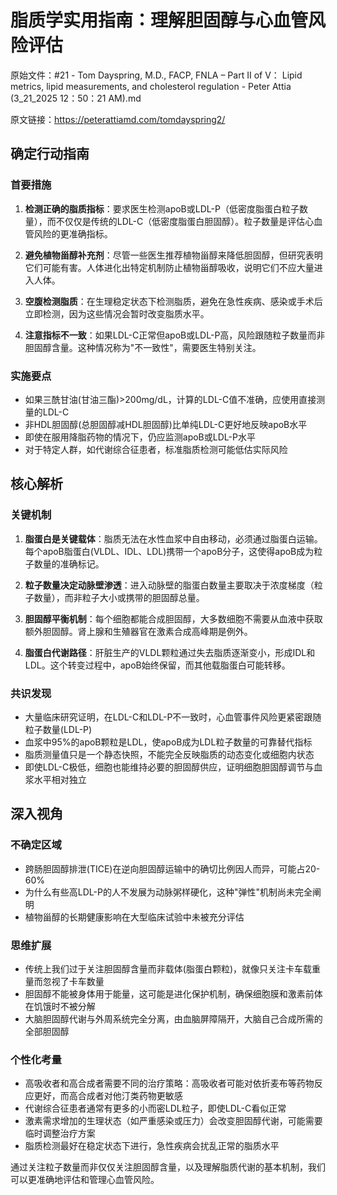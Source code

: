 # 脂质学实用指南：理解胆固醇与心血管风险评估

原始文件：#21 - Tom Dayspring, M.D., FACP, FNLA – Part II of V： Lipid metrics, lipid measurements, and cholesterol regulation - Peter Attia (3_21_2025 12：50：21 AM).md

原文链接：https://peterattiamd.com/tomdayspring2/

## 确定行动指南

### 首要措施

1. **检测正确的脂质指标**：要求医生检测apoB或LDL-P（低密度脂蛋白粒子数量），而不仅仅是传统的LDL-C（低密度脂蛋白胆固醇）。粒子数量是评估心血管风险的更准确指标。

2. **避免植物甾醇补充剂**：尽管一些医生推荐植物甾醇来降低胆固醇，但研究表明它们可能有害。人体进化出特定机制防止植物甾醇吸收，说明它们不应大量进入人体。

3. **空腹检测脂质**：在生理稳定状态下检测脂质，避免在急性疾病、感染或手术后立即检测，因为这些情况会暂时改变脂质水平。

4. **注意指标不一致**：如果LDL-C正常但apoB或LDL-P高，风险跟随粒子数量而非胆固醇含量。这种情况称为"不一致性"，需要医生特别关注。

### 实施要点

- 如果三酰甘油(甘油三酯)>200mg/dL，计算的LDL-C值不准确，应使用直接测量的LDL-C
- 非HDL胆固醇(总胆固醇减HDL胆固醇)比单纯LDL-C更好地反映apoB水平
- 即使在服用降脂药物的情况下，仍应监测apoB或LDL-P水平
- 对于特定人群，如代谢综合征患者，标准脂质检测可能低估实际风险

## 核心解析

### 关键机制

1. **脂蛋白是关键载体**：脂质无法在水性血浆中自由移动，必须通过脂蛋白运输。每个apoB脂蛋白(VLDL、IDL、LDL)携带一个apoB分子，这使得apoB成为粒子数量的准确标记。

2. **粒子数量决定动脉壁渗透**：进入动脉壁的脂蛋白数量主要取决于浓度梯度（粒子数量），而非粒子大小或携带的胆固醇总量。

3. **胆固醇平衡机制**：每个细胞都能合成胆固醇，大多数细胞不需要从血液中获取额外胆固醇。肾上腺和生殖器官在激素合成高峰期是例外。

4. **脂蛋白代谢路径**：肝脏生产的VLDL颗粒通过失去脂质逐渐变小，形成IDL和LDL。这个转变过程中，apoB始终保留，而其他载脂蛋白可能转移。

### 共识发现

- 大量临床研究证明，在LDL-C和LDL-P不一致时，心血管事件风险更紧密跟随粒子数量(LDL-P)
- 血浆中95%的apoB颗粒是LDL，使apoB成为LDL粒子数量的可靠替代指标
- 脂质测量值只是一个静态快照，不能完全反映脂质的动态变化或细胞内状态
- 即使LDL-C极低，细胞也能维持必要的胆固醇供应，证明细胞胆固醇调节与血浆水平相对独立

## 深入视角

### 不确定区域

- 跨肠胆固醇排泄(TICE)在逆向胆固醇运输中的确切比例因人而异，可能占20-60%
- 为什么有些高LDL-P的人不发展为动脉粥样硬化，这种"弹性"机制尚未完全阐明
- 植物甾醇的长期健康影响在大型临床试验中未被充分评估

### 思维扩展

- 传统上我们过于关注胆固醇含量而非载体(脂蛋白颗粒)，就像只关注卡车载重量而忽视了卡车数量
- 胆固醇不能被身体用于能量，这可能是进化保护机制，确保细胞膜和激素前体在饥饿时不被分解
- 大脑胆固醇代谢与外周系统完全分离，由血脑屏障隔开，大脑自己合成所需的全部胆固醇

### 个性化考量

- 高吸收者和高合成者需要不同的治疗策略：高吸收者可能对依折麦布等药物反应更好，而高合成者对他汀类药物更敏感
- 代谢综合征患者通常有更多的小而密LDL粒子，即使LDL-C看似正常
- 激素需求增加的生理状态（如严重感染或压力）会改变胆固醇代谢，可能需要临时调整治疗方案
- 脂质检测最好在稳定状态下进行，急性疾病会扰乱正常的脂质水平

通过关注粒子数量而非仅仅关注胆固醇含量，以及理解脂质代谢的基本机制，我们可以更准确地评估和管理心血管风险。